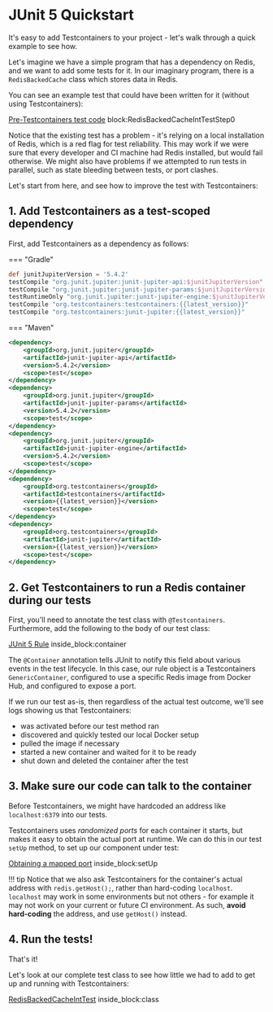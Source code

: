 # JUnit 5 Quickstart

It's easy to add Testcontainers to your project - let's walk through a quick example to see how.

Let's imagine we have a simple program that has a dependency on Redis, and we want to add some tests for it.
In our imaginary program, there is a `RedisBackedCache` class which stores data in Redis.
 
You can see an example test that could have been written for it (without using Testcontainers):

<!--codeinclude-->
[Pre-Testcontainers test code](../examples/junit5/redis/src/test/java/quickstart/RedisBackedCacheIntTestStep0.java) block:RedisBackedCacheIntTestStep0
<!--/codeinclude-->

Notice that the existing test has a problem - it's relying on a local installation of Redis, which is a red flag for test reliability.
This may work if we were sure that every developer and CI machine had Redis installed, but would fail otherwise.
We might also have problems if we attempted to run tests in parallel, such as state bleeding between tests, or port clashes.

Let's start from here, and see how to improve the test with Testcontainers:  

## 1. Add Testcontainers as a test-scoped dependency

First, add Testcontainers as a dependency as follows:

=== "Gradle"
```groovy
def junitJupiterVersion = '5.4.2'
testCompile "org.junit.jupiter:junit-jupiter-api:$junitJupiterVersion"
testCompile "org.junit.jupiter:junit-jupiter-params:$junitJupiterVersion"
testRuntimeOnly "org.junit.jupiter:junit-jupiter-engine:$junitJupiterVersion"
testCompile "org.testcontainers:testcontainers:{{latest_version}}"
testCompile "org.testcontainers:junit-jupiter:{{latest_version}}"
```
=== "Maven"
```xml
<dependency>
    <groupId>org.junit.jupiter</groupId>
    <artifactId>junit-jupiter-api</artifactId>
    <version>5.4.2</version>
    <scope>test</scope>
</dependency>
<dependency>
    <groupId>org.junit.jupiter</groupId>
    <artifactId>junit-jupiter-params</artifactId>
    <version>5.4.2</version>
    <scope>test</scope>
</dependency>
<dependency>
    <groupId>org.junit.jupiter</groupId>
    <artifactId>junit-jupiter-engine</artifactId>
    <version>5.4.2</version>
    <scope>test</scope>
</dependency>
<dependency>
    <groupId>org.testcontainers</groupId>
    <artifactId>testcontainers</artifactId>
    <version>{{latest_version}}</version>
    <scope>test</scope>
</dependency>
<dependency>
    <groupId>org.testcontainers</groupId>
    <artifactId>junit-jupiter</artifactId>
    <version>{{latest_version}}</version>
    <scope>test</scope>
</dependency>
```

## 2. Get Testcontainers to run a Redis container during our tests

First, you'll need to annotate the test class with `@Testcontainers`. Furthermore, add the following to the body of our test class:

<!--codeinclude-->
[JUnit 5 Rule](../examples/junit5/redis/src/test/java/quickstart/RedisBackedCacheIntTest.java) inside_block:container
<!--/codeinclude-->

The `@Container` annotation tells JUnit to notify this field about various events in the test lifecycle.
In this case, our rule object is a Testcontainers `GenericContainer`, configured to use a specific Redis image from Docker Hub, and configured to expose a port.

If we run our test as-is, then regardless of the actual test outcome, we'll see logs showing us that Testcontainers:

* was activated before our test method ran
* discovered and quickly tested our local Docker setup
* pulled the image if necessary
* started a new container and waited for it to be ready
* shut down and deleted the container after the test

## 3. Make sure our code can talk to the container

Before Testcontainers, we might have hardcoded an address like `localhost:6379` into our tests.

Testcontainers uses *randomized ports* for each container it starts, but makes it easy to obtain the actual port at runtime.
We can do this in our test `setUp` method, to set up our component under test:

<!--codeinclude-->
[Obtaining a mapped port](../examples/junit5/redis/src/test/java/quickstart/RedisBackedCacheIntTest.java) inside_block:setUp
<!--/codeinclude-->

!!! tip
    Notice that we also ask Testcontainers for the container's actual address with `redis.getHost();`, 
    rather than hard-coding `localhost`. `localhost` may work in some environments but not others - for example it may
    not work on your current or future CI environment. As such, **avoid hard-coding** the address, and use 
    `getHost()` instead.

## 4. Run the tests!

That's it!

Let's look at our complete test class to see how little we had to add to get up and running with Testcontainers:

<!--codeinclude-->
[RedisBackedCacheIntTest](../examples/junit5/redis/src/test/java/quickstart/RedisBackedCacheIntTest.java) inside_block:class
<!--/codeinclude-->

